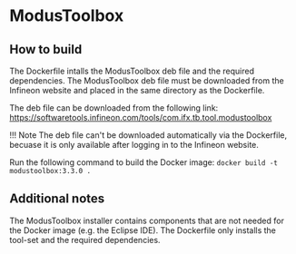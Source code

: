 # ModusToolbox

## How to build
The Dockerfile intalls the ModusToolbox deb file and the required dependencies. 
The ModusToolbox deb file must be downloaded from the Infineon website and placed in the same 
directory as the Dockerfile. 

The deb file can be downloaded from the following link: 
https://softwaretools.infineon.com/tools/com.ifx.tb.tool.modustoolbox

!!! Note
The deb file can't be downloaded automatically via the Dockerfile, becuase it is only 
available after logging in to the Infineon website. 

Run the following command to build the Docker image:
`docker build -t modustoolbox:3.3.0 .`

## Additional notes
The ModusToolbox installer contains components that are not needed for the Docker image (e.g. the 
Eclipse IDE). The Dockerfile only installs the tool-set and the required dependencies.